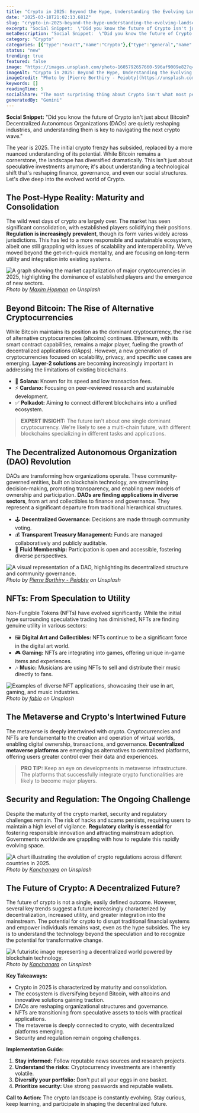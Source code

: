 ```yaml
---
title: "Crypto in 2025: Beyond the Hype, Understanding the Evolving Landscape"
date: "2025-03-18T21:02:13.681Z"
slug: "crypto-in-2025-beyond-the-hype-understanding-the-evolving-landscape"
excerpt: "Social Snippet:  \"Did you know the future of Crypto isn't just about Bitcoin?  Decentralized Autonomous Organizations (DAOs) are quietly reshaping industries, and understanding them is key to navigating the next crypto wave.\""
metaDescription: "Social Snippet:  \"Did you know the future of Crypto isn't just about Bitcoin?  Decentralized Autonomous Organizations (DAOs) are quietly reshaping industri..."
category: "Crypto"
categories: [{"type":"exact","name":"Crypto"},{"type":"general","name":"Finance"},{"type":"medium","name":"Financial Technology"},{"type":"specific","name":"Blockchain Technology"},{"type":"niche","name":"Smart Contracts"}]
status: "new"
trending: true
featured: false
image: "https://images.unsplash.com/photo-1605792657660-596af9009e82?q=85&w=1200&fit=max&fm=webp&auto=compress"
imageAlt: "Crypto in 2025: Beyond the Hype, Understanding the Evolving Landscape"
imageCredit: "Photo by [Pierre Borthiry - Peiobty](https://unsplash.com/@peiobty) on Unsplash"
keywords: []
readingTime: 5
socialShare: "The most surprising thing about Crypto isn't what most people think. Find out what experts really say about this game-changing topic."
generatedBy: "Gemini"
---
```




**Social Snippet:**  "Did you know the future of Crypto isn't just about Bitcoin?  Decentralized Autonomous Organizations (DAOs) are quietly reshaping industries, and understanding them is key to navigating the next crypto wave."

The year is 2025.  The initial crypto frenzy has subsided, replaced by a more nuanced understanding of its potential.  While Bitcoin remains a cornerstone, the landscape has diversified dramatically.  This isn't just about speculative investments anymore; it's about understanding a technological shift that's reshaping finance, governance, and even our social structures.  Let's dive deep into the evolved world of Crypto.

## The Post-Hype Reality:  Maturity and Consolidation

The wild west days of crypto are largely over.  The market has seen significant consolidation, with established players solidifying their positions.  **Regulation is increasingly prevalent**, though its form varies widely across jurisdictions.  This has led to a more responsible and sustainable ecosystem, albeit one still grappling with issues of scalability and interoperability.  We've moved beyond the get-rich-quick mentality, and are focusing on long-term utility and integration into existing systems.

![A graph showing the market capitalization of major cryptocurrencies in 2025, highlighting the dominance of established players and the emergence of new sectors.](https://images.unsplash.com/photo-1611974789855-9c2a0a7236a3?q=85&w=1200&fit=max&fm=webp&auto=compress)
*Photo by [Maxim Hopman](https://unsplash.com/@nampoh) on Unsplash*

## Beyond Bitcoin: The Rise of Alternative Cryptocurrencies

While Bitcoin maintains its position as the dominant cryptocurrency, the rise of alternative cryptocurrencies (altcoins) continues.  Ethereum, with its smart contract capabilities, remains a major player, fueling the growth of decentralized applications (dApps).  However, a new generation of cryptocurrencies focused on scalability, privacy, and specific use cases are emerging.  **Layer-2 solutions** are becoming increasingly important in addressing the limitations of existing blockchains.

* 🔑 **Solana:** Known for its speed and low transaction fees.
* ⚡ **Cardano:**  Focusing on peer-reviewed research and sustainable development.
* ✅ **Polkadot:**  Aiming to connect different blockchains into a unified ecosystem.

> **EXPERT INSIGHT:**  The future isn't about one single dominant cryptocurrency.  We're likely to see a multi-chain future, with different blockchains specializing in different tasks and applications.

## The Decentralized Autonomous Organization (DAO) Revolution

DAOs are transforming how organizations operate. These community-governed entities, built on blockchain technology, are streamlining decision-making, promoting transparency, and enabling new models of ownership and participation.  **DAOs are finding applications in diverse sectors**, from art and collectibles to finance and governance.  They represent a significant departure from traditional hierarchical structures.

* 🕹️  **Decentralized Governance:** Decisions are made through community voting.
* 💰 **Transparent Treasury Management:**  Funds are managed collaboratively and publicly auditable.
* 🤝 **Fluid Membership:** Participation is open and accessible, fostering diverse perspectives.

![A visual representation of a DAO, highlighting its decentralized structure and community governance.](https://images.unsplash.com/photo-1605792657660-596af9009e82?q=85&w=1200&fit=max&fm=webp&auto=compress)
*Photo by [Pierre Borthiry - Peiobty](https://unsplash.com/@peiobty) on Unsplash*

## NFTs:  From Speculation to Utility

Non-Fungible Tokens (NFTs) have evolved significantly.  While the initial hype surrounding speculative trading has diminished, NFTs are finding genuine utility in various sectors:

* 🖼️ **Digital Art and Collectibles:**  NFTs continue to be a significant force in the digital art world.
* 🎮 **Gaming:**  NFTs are integrating into games, offering unique in-game items and experiences.
* 🎶 **Music:**  Musicians are using NFTs to sell and distribute their music directly to fans.

![Examples of diverse NFT applications, showcasing their use in art, gaming, and music industries.](https://images.unsplash.com/photo-1523961131990-5ea7c61b2107?q=85&w=1200&fit=max&fm=webp&auto=compress)
*Photo by [fabio](https://unsplash.com/@fabioha) on Unsplash*

## The Metaverse and Crypto's Intertwined Future

The metaverse is deeply intertwined with crypto.  Cryptocurrencies and NFTs are fundamental to the creation and operation of virtual worlds, enabling digital ownership, transactions, and governance.  **Decentralized metaverse platforms** are emerging as alternatives to centralized platforms, offering users greater control over their data and experiences.

> **PRO TIP:**  Keep an eye on developments in metaverse infrastructure.  The platforms that successfully integrate crypto functionalities are likely to become major players.

## Security and Regulation:  The Ongoing Challenge

Despite the maturity of the crypto market, security and regulatory challenges remain.  The risk of hacks and scams persists, requiring users to maintain a high level of vigilance.  **Regulatory clarity is essential** for fostering responsible innovation and attracting mainstream adoption.  Governments worldwide are grappling with how to regulate this rapidly evolving space.

![A chart illustrating the evolution of crypto regulations across different countries in 2025.](https://images.unsplash.com/photo-1631603090989-93f9ef6f9d80?q=85&w=1200&fit=max&fm=webp&auto=compress)
*Photo by [Kanchanara](https://unsplash.com/@kanchanara) on Unsplash*

## The Future of Crypto:  A Decentralized Future?

The future of crypto is not a single, easily defined outcome.  However, several key trends suggest a future increasingly characterized by decentralization, increased utility, and greater integration into the mainstream.  The potential for crypto to disrupt traditional financial systems and empower individuals remains vast, even as the hype subsides.  The key is to understand the technology beyond the speculation and to recognize the potential for transformative change.

![A futuristic image representing a decentralized world powered by blockchain technology.](https://images.unsplash.com/photo-1609554496796-c345a5335ceb?q=85&w=1200&fit=max&fm=webp&auto=compress)
*Photo by [Kanchanara](https://unsplash.com/@kanchanara) on Unsplash*

**Key Takeaways:**

* Crypto in 2025 is characterized by maturity and consolidation.
* The ecosystem is diversifying beyond Bitcoin, with altcoins and innovative solutions gaining traction.
* DAOs are reshaping organizational structures and governance.
* NFTs are transitioning from speculative assets to tools with practical applications.
* The metaverse is deeply connected to crypto, with decentralized platforms emerging.
* Security and regulation remain ongoing challenges.

**Implementation Guide:**

1.  **Stay informed:**  Follow reputable news sources and research projects.
2.  **Understand the risks:**  Cryptocurrency investments are inherently volatile.
3.  **Diversify your portfolio:**  Don't put all your eggs in one basket.
4.  **Prioritize security:**  Use strong passwords and reputable wallets.

**Call to Action:**  The crypto landscape is constantly evolving.  Stay curious, keep learning, and participate in shaping the decentralized future.


<div class="reading-progress-container">
  <div id="reading-progress" class="reading-progress"></div>
</div>
